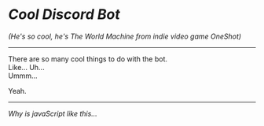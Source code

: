 # *Cool Discord Bot*
*(He's so cool, he's The World Machine from indie video game OneShot)*
___
There are so many cool things to do with the bot.
\
Like... Uh...
\
Ummm...

Yeah.
___
*Why is javaScript like this...*